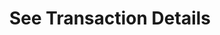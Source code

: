 ---
title: See Transaction Details
position_number: 1.1
type: get
description: /v1/future-u/trade/order/trade-list
parameters:
    -
        name: orderId
        type: integer
        mandatory: false
        default: N/A
        description: Order ID
        ranges:
    -
        name: symbol
        type: string
        mandatory: false
        default: N/A
        description: Trading pair
        ranges:
    -
        name: page
        type: integer
        mandatory: false
        default: 1
        description: "Page\t"
        ranges:
    -
        name: size
        type: integer
        mandatory: false
        default: 10
        description: "Quantity of a single page\t"
        ranges:
    -
        name: startTime
        type: integer
        mandatory: false
        default: N/A
        description: start time
        ranges:
    -
        name: endTime
        type: integer
        mandatory: false
        default: N/A
        description: end time
        ranges:
content_markdown: |-

             #### **Limit Flow Rules**

             200/s/apikey
left_code_blocks:
    -
        code_block: "public void getMarketConfig() {\r\n\tString text = HttpUtil.get(URL + \"/data/api/v1/future-u/trade/getMarketConfig\");\r\n\tSystem.out.println(text);\r\n}"
        title: Java
        language: java
right_code_blocks:
    - code_block: |-
        {
         "msgInfo": {
            "code": "",
            "msg": ""
          },
          "msg": "",
          "data": {
            "items": [
              {
                "fee": 0,                //Fee
                "feeCoin": "",           //Currency of fee
                "orderId": 0,            //Order ID
                "execId": 0,             //Trade ID
                "price": 0,              //Price
                "quantity": 0,           //Volume
                "symbol": "",            //Trading pair
                "timestamp": 0,          //Time
                "takerMaker": "TAKER"    //taker or maker
              }
            ],
            "page": 0,
            "ps": 0,
            "total": 0
          },
          "code": 200
        }
      title: Response
      language: json
---